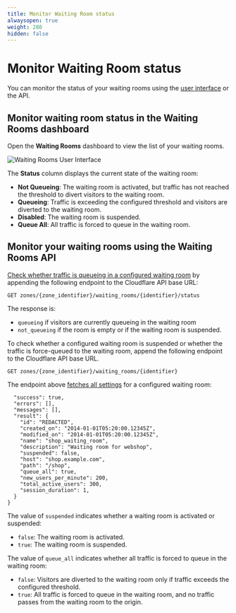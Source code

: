 ```yaml
---
title: Monitor Waiting Room status
alwaysopen: true
weight: 280
hidden: false
---
```


# Monitor Waiting Room status

You can monitor the status of your waiting rooms using the [user interface](/how-to/waiting-room-dashboard) or the API.

## Monitor waiting room status in the Waiting Rooms dashboard

Open the **Waiting Rooms** dashboard to view the list of your waiting rooms.

![Waiting Rooms User Interface](../static/wr-dashboard.png)

The **Status** column displays the current state of the waiting room:

* **Not Queueing**: The waiting room is activated, but traffic has not reached the threshold to divert visitors to the waiting room.
* **Queueing**: Traffic is exceeding the configured threshold and visitors are diverted to the waiting room.
* **Disabled**: The waiting room is suspended.
* **Queue All**: All traffic is forced to queue in the waiting room.

## Monitor your waiting rooms using the Waiting Rooms API

[Check whether traffic is queueing in a configured waiting room](https://api.cloudflare.com/#waiting-room-get-waiting-room-status) by appending the following endpoint to the Cloudflare API base URL:

```bashell
GET zones/{zone_identifier}/waiting_rooms/{identifier}/status
```

The response is:
*  `queueing` if visitors are currently queueing in the waiting room
*  `not_queueing` if the room is empty or if the waiting room is suspended.

To check whether a configured waiting room is suspended or whether the traffic is force-queued to the waiting room, append the following endpoint to the Cloudflare API base URL.

```bashell
GET zones/{zone_identifier}/waiting_rooms/{identifier}
```

The endpoint above [fetches all settings](https://api.cloudflare.com/#waiting-room-waiting-room-details) for a configured waiting room:

```
  "success": true,
  "errors": [],
  "messages": [],
  "result": {
    "id": "REDACTED",
    "created_on": "2014-01-01T05:20:00.12345Z",
    "modified_on": "2014-01-01T05:20:00.12345Z",
    "name": "shop_waiting_room",
    "description": "Waiting room for webshop",
    "suspended": false,
    "host": "shop.example.com",
    "path": "/shop",
    "queue_all": true,
    "new_users_per_minute": 200,
    "total_active_users": 300,
    "session_duration": 1,
  }
}
```

The value of `suspended` indicates whether a waiting room is activated or suspended:
* `false`: The waiting room is activated.
* `true`: The waiting room is suspended.

The value of  `queue_all` indicates whether all traffic is forced to queue in the waiting room:
* `false`: Visitors are diverted to the waiting room only if traffic exceeds the configured threshold.
* `true`: All traffic is forced to queue in the waiting room, and no traffic passes from the waiting room to the origin.
